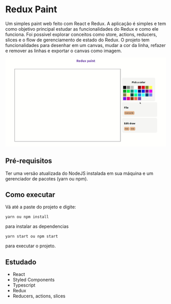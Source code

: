 # Redux Paint
Um simples paint web feito com React e Redux. A aplicação é simples e tem como objetivo principal estudar as funcionalidades do Redux e como ele funciona. Foi possivel explorar conceitos como store, actions, reducers, slices e o flow de gerenciamento de estado do Redux. O projeto tem funcionalidades para desenhar em um canvas, mudar a cor da linha, refazer e remover as linhas e exportar o canvas como imagem.

<p align="center">
  <img src="/demo/redux-paint.gif" />
</p>


## Pré-requisitos
Ter uma versão atualizada do NodeJS instalada em sua máquina e um gerenciador de pacotes (yarn ou npm).

## Como executar
Vá até a paste do projeto e digite:
```
yarn ou npm install
```
para instalar as dependencias
```
yarn start ou npm start
```
para executar o projeto.
## Estudado
* React
* Styled Components
* Typescript
* Redux
* Reducers, actions, slices
